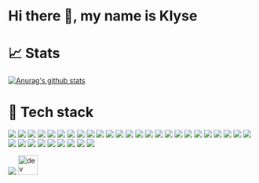 # Hi there 👋, my name is Klyse

# 📈 Stats

[![Anurag's github stats](https://github-readme-stats.vercel.app/api?username=klyse&theme=cobalt)](https://github.com/anuraghazra/github-readme-stats)


# 🔧 Tech stack

[![](https://img.shields.io/badge/database-MongoDb-47A248?logo=MongoDb&logoWidth=30&labelColor=black&style=for-the-badge)]()
[![](https://img.shields.io/badge/database-MySql-4479A1?logo=MySql&logoWidth=30&labelColor=black&style=for-the-badge)]()
[![](https://img.shields.io/badge/database-MariaDb-003545?logo=MariaDb&logoWidth=30&labelColor=black&style=for-the-badge)]()
[![](https://img.shields.io/badge/database-Mssql-003545?logo=microsoftsqlserver&logoWidth=30&labelColor=black&style=for-the-badge)]()
[![](https://img.shields.io/badge/code-c%23-239120?logo=c%23&logoWidth=30&labelColor=black&style=for-the-badge)]()
[![](https://img.shields.io/badge/code-python-3776AB?logo=python&logoWidth=30&labelColor=black&style=for-the-badge)]()
[![](https://img.shields.io/badge/code-C-A8B9CC?logo=C&logoWidth=30&labelColor=black&style=for-the-badge)]()
[![](https://img.shields.io/badge/code-C%2B%2B-00599C?logo=c%2B%2B&logoWidth=30&labelColor=black&style=for-the-badge)]()
[![](https://img.shields.io/badge/code-php-777BB4?logo=php&logoWidth=30&labelColor=black&style=for-the-badge)]()
[![](https://img.shields.io/badge/code-go-00ADD8?logo=go&logoWidth=30&labelColor=black&style=for-the-badge)]()
[![](https://img.shields.io/badge/frameworks-rabbitMQ-FF6600?logo=rabbitmq&logoWidth=30&labelColor=black&style=for-the-badge)]()
[![](https://img.shields.io/badge/frameworks-webassembly-654FF0?logo=webassembly&logoWidth=30&labelColor=black&style=for-the-badge)]()
[![](https://img.shields.io/badge/collaborate-azuredevops-0078D7?logo=azuredevops&logoWidth=30&labelColor=black&style=for-the-badge)]()
[![](https://img.shields.io/badge/collaborate-jira-0052CC?logo=jira&logoWidth=30&labelColor=black&style=for-the-badge)]()
[![](https://img.shields.io/badge/os-centos-262577?logo=centos&logoWidth=30&labelColor=black&style=for-the-badge)]()
[![](https://img.shields.io/badge/os-ubuntu-E95420?logo=ubuntu&logoWidth=30&labelColor=black&style=for-the-badge)]()
[![](https://img.shields.io/badge/os-windows-0078D6?logo=windows&logoWidth=30&labelColor=black&style=for-the-badge)]()
[![](https://img.shields.io/badge/cicd-AzurePipelines-2560E0?logo=azurepipelines&logoWidth=30&labelColor=black&style=for-the-badge)]()
[![](https://img.shields.io/badge/cicd-Githubactions-2088FF?logo=githubactions&logoWidth=30&labelColor=black&style=for-the-badge)]()
[![](https://img.shields.io/badge/cloud-Azure-0089D6?logo=microsoftazure&logoWidth=30&labelColor=black&style=for-the-badge)]()
[![](https://img.shields.io/badge/sourcecontrol-Git-F05032?logo=git&logoWidth=30&labelColor=black&style=for-the-badge)]()
[![](https://img.shields.io/badge/sourcecontrol-svn-809CC9?logo=subversion&logoWidth=30&labelColor=black&style=for-the-badge)]()
[![](https://img.shields.io/badge/tools-Cloudflare-F38020?logo=cloudflare&logoWidth=30&labelColor=black&style=for-the-badge)]()
[![](https://img.shields.io/badge/script-powershell-5391FE?logo=powershell&logoWidth=30&labelColor=black&style=for-the-badge)]()
[![](https://img.shields.io/badge/tools-docker-2496ED?logo=docker&logoWidth=30&labelColor=black&style=for-the-badge)]()
[![](https://img.shields.io/badge/tools-kubernetes-326CE5?logo=kubernetes&logoWidth=30&labelColor=black&style=for-the-badge)]()
[![](https://img.shields.io/badge/tools-postman-FF6C37?logo=postman&logoWidth=30&labelColor=black&style=for-the-badge)]()
[![](https://img.shields.io/badge/tools-gitkraken-179287?logo=gitkraken&logoWidth=30&labelColor=black&style=for-the-badge)]()
[![](https://img.shields.io/badge/ide-visualstudio-5C2D91?logo=visualstudio&logoWidth=30&labelColor=black&style=for-the-badge)]()
[![](https://img.shields.io/badge/ide-vscode-007ACC?logo=visualstudiocode&logoWidth=30&labelColor=black&style=for-the-badge)]()
[![](https://img.shields.io/badge/ide-rider-000000?logo=intellijidea&logoWidth=30&labelColor=black&style=for-the-badge)]()
[![](https://img.shields.io/badge/ide-goland-000000?logo=intellijidea&logoWidth=30&labelColor=black&style=for-the-badge)]()
[![](https://img.shields.io/badge/ide-jupyterNotebooks-F37626?logo=jupyter&logoWidth=30&labelColor=black&style=for-the-badge)]()
[![](https://img.shields.io/badge/bot-telegram-2CA5E0?logo=telegram&logoWidth=30&labelColor=black&style=for-the-badge)]()

[![](https://badges.frapsoft.com/os/v1/open-source.svg?v=103)]()
[<img src='https://cdn.jsdelivr.net/npm/simple-icons@3.0.1/icons/dev-dot-to.svg' alt='dev' height='40'>](https://dev.to/klyse)  
